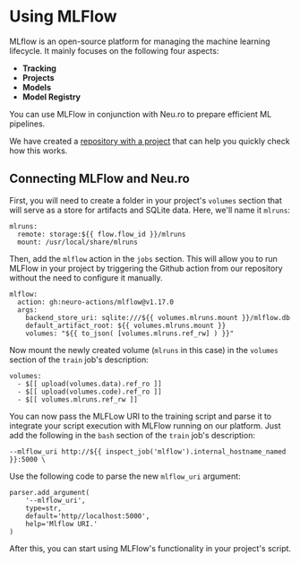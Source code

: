 # Using MLFlow

MLflow is an open-source platform for managing the machine learning lifecycle. It mainly focuses on the following four aspects:

* **Tracking**
* **Projects**
* **Models**
* **Model Registry**

You can use MLFlow in conjunction with Neu.ro to prepare efficient ML pipelines.

We have created a [repository with a project](https://github.com/neuro-inc/mlops-demo-oss-dogs) that can help you quickly check how this works. 

## Connecting MLFlow and Neu.ro

First, you will need to create a folder in your project's `volumes` section that will serve as a store for artifacts and SQLite data. Here, we'll name it `mlruns`:

```text
mlruns:
  remote: storage:${{ flow.flow_id }}/mlruns
  mount: /usr/local/share/mlruns
```

Then, add the `mlflow` action in the `jobs` section. This will allow you to run MLFlow in your project by triggering the Github action from our repository without the need to configure it manually.

```text
mlflow:
  action: gh:neuro-actions/mlflow@v1.17.0
  args:
    backend_store_uri: sqlite:///${{ volumes.mlruns.mount }}/mlflow.db
    default_artifact_root: ${{ volumes.mlruns.mount }}
    volumes: "${{ to_json( [volumes.mlruns.ref_rw] ) }}"
```

Now mount the newly created volume \(`mlruns` in this case\) in the `volumes` section of the `train` job's description:

```text
volumes:
  - $[[ upload(volumes.data).ref_ro ]]
  - $[[ upload(volumes.code).ref_ro ]]
  - $[[ volumes.mlruns.ref_rw ]]
```

You can now pass the MLFLow URI to the training script and parse it to integrate your script execution with MLFlow running on our platform. Just add the following in the `bash` section of the `train` job's description:

```text
--mlflow_uri http://${{ inspect_job('mlflow').internal_hostname_named }}:5000 \
```

Use the following code to parse the new `mlflow_uri` argument:

```text
parser.add_argument(
    '--mlflow_uri',
    type=str,
    default='http//localhost:5000',
    help='Mlflow URI.'
)
```

After this, you can start using MLFlow's functionality in your project's script.

